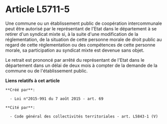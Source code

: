 # Article L5711-5

Une  commune ou un établissement public de coopération intercommunale peut  être autorisé par le représentant de l'Etat dans
le département à se  retirer d'un syndicat mixte si, à la suite d'une modification de la  réglementation, de la situation de
cette personne morale de droit public  au regard de cette réglementation ou des compétences de cette personne  morale, sa
participation au syndicat mixte est devenue sans objet. 

Le retrait est prononcé par arrêté du représentant de l'Etat dans le  département dans un délai de deux mois à compter de la
demande de la  commune ou de l'établissement public.

**Liens relatifs à cet article**

	**Créé par**:

	  - Loi n°2015-991 du 7 août 2015 - art. 69

	**Cité par**:

	  - Code général des collectivités territoriales - art. L5843-1 (V)
